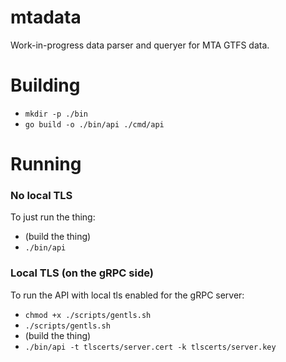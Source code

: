 # mtadata

Work-in-progress data parser and queryer for MTA GTFS data.

# Building

- `mkdir -p ./bin`
- `go build -o ./bin/api ./cmd/api`

# Running

### No local TLS

To just run the thing:

- (build the thing)
- `./bin/api`

### Local TLS (on the gRPC side)

To run the API with local tls enabled for the gRPC server:

- `chmod +x ./scripts/gentls.sh`
- `./scripts/gentls.sh`
- (build the thing)
- `./bin/api -t tlscerts/server.cert -k tlscerts/server.key`